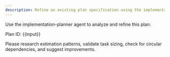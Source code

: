 ```yaml
---
description: Refine an existing plan specification using the implementation-planner agent
---
```


Use the implementation-planner agent to analyze and refine this plan:

Plan ID: {{input}}

Please research estimation patterns, validate task sizing, check for circular dependencies, and suggest improvements.